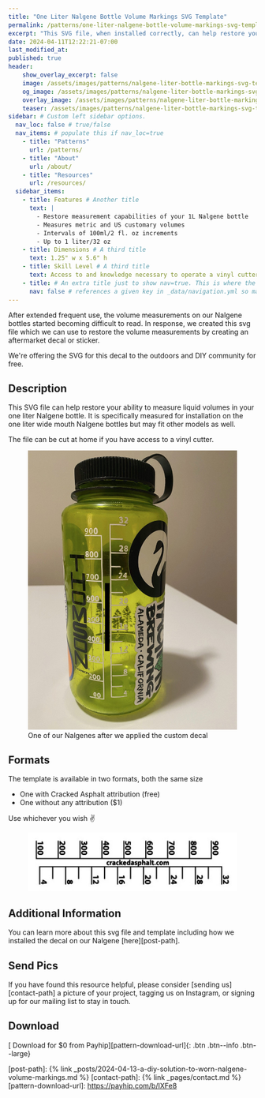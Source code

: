```yaml
---
title: "One Liter Nalgene Bottle Volume Markings SVG Template"
permalink: /patterns/one-liter-nalgene-bottle-volume-markings-svg-template/
excerpt: "This SVG file, when installed correctly, can help restore your ability to measure liquid volumes in your one liter Nalgene bottle."
date: 2024-04-11T12:22:21-07:00
last_modified_at:
published: true
header:
    show_overlay_excerpt: false
    image: /assets/images/patterns/nalgene-liter-bottle-markings-svg-template/nalgene-liter-bottle-markings-svg-template.jpg   # Twitter (use 'overlay_image')
    og_image: /assets/images/patterns/nalgene-liter-bottle-markings-svg-template/nalgene-liter-bottle-markings-svg-template-og.jpg
    overlay_image: /assets/images/patterns/nalgene-liter-bottle-markings-svg-template/nalgene-liter-bottle-markings-svg-template.jpg    # Article header at 2048x1024
    teaser: /assets/images/patterns/nalgene-liter-bottle-markings-svg-template/nalgene-liter-bottle-markings-svg-template-th.jpg   # Shrink image to 575x288
sidebar: # Custom left sidebar options.
  nav_loc: false # true/false
  nav_items: # populate this if nav_loc=true
    - title: "Patterns"
      url: /patterns/
    - title: "About"
      url: /about/
    - title: "Resources"
      url: /resources/
  sidebar_items:
    - title: Features # Another title
      text: |
        - Restore measurement capabilities of your 1L Nalgene bottle
        - Measures metric and US customary volumes
        - Intervals of 100ml/2 fl. oz increments
        - Up to 1 liter/32 oz
    - title: Dimensions # A third title
      text: 1.25" w x 5.6" h
    - title: Skill Level # A third title
      text: Access to and knowledge necessary to operate a vinyl cutter # more text still
    - title: # An extra title just to show nav=true. This is where the nav bar (if enabled) will go.
      nav: false # references a given key in _data/navigation.yml so make sure they match or leverage sidebar.loc=true/false
---
```


After extended frequent use, the volume measurements on our Nalgene bottles started becoming difficult to read. In response, we created this svg file which we can use to restore the volume measurements by creating an aftermarket decal or sticker.

We're offering the SVG for this decal to the outdoors and DIY community for free.

## Description

This SVG file can help restore your ability to measure liquid volumes in your one liter Nalgene bottle. It is specifically measured for installation on the one liter wide mouth Nalgene bottles but may fit other models as well.

The file can be cut at home if you have access to a vinyl cutter.

<figure>
  <img src="/assets/images/patterns/nalgene-liter-bottle-markings-svg-template/example.jpg" alt="One of our Nalgenes after we applied the custom decal">
  <figcaption>One of our Nalgenes after we applied the custom decal</figcaption>
</figure>

## Formats

The template is available in two formats, both the same size 
- One with Cracked Asphalt attribution (free)
- One without any attribution ($1)

Use whichever you wish ✌️

<figure>
  <img src="/assets/images/patterns/nalgene-liter-bottle-markings-svg-template/sample-template.jpg" alt="Depiction of the measurement decal template">
</figure>

## Additional Information

You can learn more about this svg file and template including how we installed the decal on our Nalgene [here][post-path].

## Send Pics

If you have found this resource helpful, please consider [sending us][contact-path] a picture of your project, tagging us on Instagram, or signing up for our mailing list to stay in touch.

## Download

[<i class="fa-regular fa-circle-down"></i> Download for $0 from Payhip][pattern-download-url]{: .btn .btn--info .btn--large}

[post-path]: {% link _posts/2024-04-13-a-diy-solution-to-worn-nalgene-volume-markings.md %}
[contact-path]: {% link _pages/contact.md %}
[pattern-download-url]: https://payhip.com/b/IXFe8

